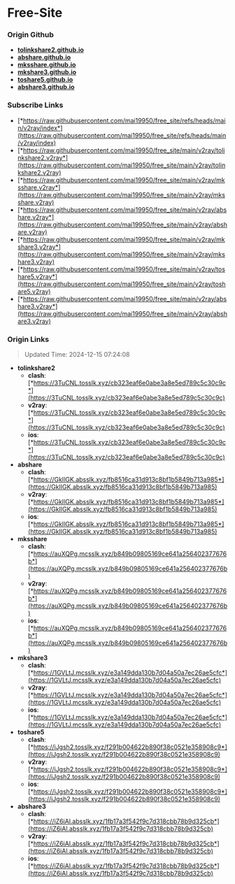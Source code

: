# Free-Site

### Origin Github

- [**tolinkshare2.github.io**](https://github.com/tolinkshare2/tolinkshare2.github.io)
- [**abshare.github.io**](https://github.com/abshare/abshare.github.io)
- [**mksshare.github.io**](https://github.com/mksshare/mksshare.github.io)
- [**mkshare3.github.io**](https://github.com/mkshare3/mkshare3.github.io)
- [**toshare5.github.io**](https://github.com/toshare5/toshare5.github.io)
- [**abshare3.github.io**](https://github.com/abshare3/abshare3.github.io)

### Subscribe Links

- [*https://raw.githubusercontent.com/mai19950/free_site/refs/heads/main/v2ray/index*](https://raw.githubusercontent.com/mai19950/free_site/refs/heads/main/v2ray/index)
- [*https://raw.githubusercontent.com/mai19950/free_site/main/v2ray/tolinkshare2.v2ray*](https://raw.githubusercontent.com/mai19950/free_site/main/v2ray/tolinkshare2.v2ray)
- [*https://raw.githubusercontent.com/mai19950/free_site/main/v2ray/mksshare.v2ray*](https://raw.githubusercontent.com/mai19950/free_site/main/v2ray/mksshare.v2ray)
- [*https://raw.githubusercontent.com/mai19950/free_site/main/v2ray/abshare.v2ray*](https://raw.githubusercontent.com/mai19950/free_site/main/v2ray/abshare.v2ray)
- [*https://raw.githubusercontent.com/mai19950/free_site/main/v2ray/mkshare3.v2ray*](https://raw.githubusercontent.com/mai19950/free_site/main/v2ray/mkshare3.v2ray)
- [*https://raw.githubusercontent.com/mai19950/free_site/main/v2ray/toshare5.v2ray*](https://raw.githubusercontent.com/mai19950/free_site/main/v2ray/toshare5.v2ray)
- [*https://raw.githubusercontent.com/mai19950/free_site/main/v2ray/abshare3.v2ray*](https://raw.githubusercontent.com/mai19950/free_site/main/v2ray/abshare3.v2ray)

### Origin Links

> Updated Time: 2024-12-15 07:24:08

- **tolinkshare2**
  - **clash**: [*https://3TuCNL.tosslk.xyz/cb323eaf6e0abe3a8e5ed789c5c30c9c*](https://3TuCNL.tosslk.xyz/cb323eaf6e0abe3a8e5ed789c5c30c9c)
  - **v2ray**: [*https://3TuCNL.tosslk.xyz/cb323eaf6e0abe3a8e5ed789c5c30c9c*](https://3TuCNL.tosslk.xyz/cb323eaf6e0abe3a8e5ed789c5c30c9c)
  - **ios**: [*https://3TuCNL.tosslk.xyz/cb323eaf6e0abe3a8e5ed789c5c30c9c*](https://3TuCNL.tosslk.xyz/cb323eaf6e0abe3a8e5ed789c5c30c9c)
- **abshare**
  - **clash**: [*https://GkIlGK.absslk.xyz/fb8516ca31d913c8bf1b5849b713a985*](https://GkIlGK.absslk.xyz/fb8516ca31d913c8bf1b5849b713a985)
  - **v2ray**: [*https://GkIlGK.absslk.xyz/fb8516ca31d913c8bf1b5849b713a985*](https://GkIlGK.absslk.xyz/fb8516ca31d913c8bf1b5849b713a985)
  - **ios**: [*https://GkIlGK.absslk.xyz/fb8516ca31d913c8bf1b5849b713a985*](https://GkIlGK.absslk.xyz/fb8516ca31d913c8bf1b5849b713a985)
- **mksshare**
  - **clash**: [*https://auXQPg.mcsslk.xyz/b849b09805169ce641a256402377676b*](https://auXQPg.mcsslk.xyz/b849b09805169ce641a256402377676b)
  - **v2ray**: [*https://auXQPg.mcsslk.xyz/b849b09805169ce641a256402377676b*](https://auXQPg.mcsslk.xyz/b849b09805169ce641a256402377676b)
  - **ios**: [*https://auXQPg.mcsslk.xyz/b849b09805169ce641a256402377676b*](https://auXQPg.mcsslk.xyz/b849b09805169ce641a256402377676b)
- **mkshare3**
  - **clash**: [*https://1GVLtJ.mcsslk.xyz/e3a149dda130b7d04a50a7ec26ae5cfc*](https://1GVLtJ.mcsslk.xyz/e3a149dda130b7d04a50a7ec26ae5cfc)
  - **v2ray**: [*https://1GVLtJ.mcsslk.xyz/e3a149dda130b7d04a50a7ec26ae5cfc*](https://1GVLtJ.mcsslk.xyz/e3a149dda130b7d04a50a7ec26ae5cfc)
  - **ios**: [*https://1GVLtJ.mcsslk.xyz/e3a149dda130b7d04a50a7ec26ae5cfc*](https://1GVLtJ.mcsslk.xyz/e3a149dda130b7d04a50a7ec26ae5cfc)
- **toshare5**
  - **clash**: [*https://iJgsh2.tosslk.xyz/f291b004622b890f38c0521e358908c9*](https://iJgsh2.tosslk.xyz/f291b004622b890f38c0521e358908c9)
  - **v2ray**: [*https://iJgsh2.tosslk.xyz/f291b004622b890f38c0521e358908c9*](https://iJgsh2.tosslk.xyz/f291b004622b890f38c0521e358908c9)
  - **ios**: [*https://iJgsh2.tosslk.xyz/f291b004622b890f38c0521e358908c9*](https://iJgsh2.tosslk.xyz/f291b004622b890f38c0521e358908c9)
- **abshare3**
  - **clash**: [*https://iZ6iAl.absslk.xyz/1fb17a3f542f9c7d318cbb78b9d325cb*](https://iZ6iAl.absslk.xyz/1fb17a3f542f9c7d318cbb78b9d325cb)
  - **v2ray**: [*https://iZ6iAl.absslk.xyz/1fb17a3f542f9c7d318cbb78b9d325cb*](https://iZ6iAl.absslk.xyz/1fb17a3f542f9c7d318cbb78b9d325cb)
  - **ios**: [*https://iZ6iAl.absslk.xyz/1fb17a3f542f9c7d318cbb78b9d325cb*](https://iZ6iAl.absslk.xyz/1fb17a3f542f9c7d318cbb78b9d325cb)
